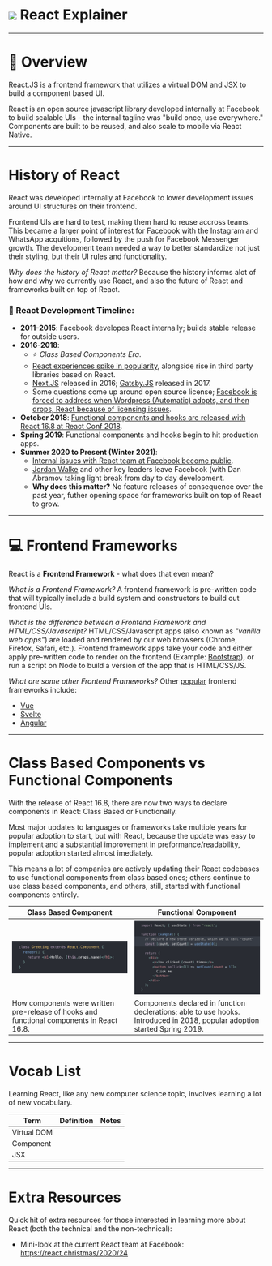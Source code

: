 # ![](https://ga-dash.s3.amazonaws.com/production/assets/logo-9f88ae6c9c3871690e33280fcf557f33.png) React Explainer

----
# :crystal_ball: Overview 

React.JS is a frontend framework that utilizes a virtual DOM and JSX to build a component based UI. 

React is an open source javascript library developed internally at Facebook to build scalable UIs - the internal tagline was "build once, use everywhere." Components are built to be reused, and also scale to mobile via React Native.

---
# History of React
React was developed internally at Facebook to lower development issues around UI structures on their frontend. 

Frontend UIs are hard to test, making them hard to reuse accross teams. This became a larger point of interest for Facebook with the Instagram and WhatsApp acquitions, followed by the push for Facebook Messenger growth. The development team needed a way to better standardize not just their styling, but their UI rules and functionality.

*Why does the history of React matter?* Because the history informs alot of how and why we currently use React, and also the future of React and frameworks built on top of React. 

### :calendar: React Development Timeline:
- **2011-2015**: Facebook developes React internally; builds stable release for outside users. 
- **2016-2018**: 
    * :star: *Class Based Components Era*. 
    * [React experiences spike in popularity](https://2017.stateofjs.com/2017/front-end/results), alongside rise in third party libraries based on React. 
    * [Next.JS](https://vercel.com/blog/next) released in 2016; [Gatsby.JS](https://www.gatsbyjs.com/blog/gatsby-v1) released in 2017.
    * Some questions come up around open source license; [Facebook is forced to address when Wordpress (Automatic) adopts, and then drops, React because of licensing issues](https://thedevcouple.com/interview-react-team-facebook-wordpress-gutenberg/).
- **October 2018**: [Functional components and hooks are released with React 16.8 at React Conf 2018](https://www.youtube.com/watch?v=dpw9EHDh2bM&feature=emb_title_).
- **Spring 2019**: Functional components and hooks begin to hit production apps.
- **Summer 2020 to Present (Winter 2021)**: 
    * [Internal issues with React team at Facebook become public](https://www.buzzfeednews.com/article/ryanmac/facebook-employee-leaks-show-they-feel-betrayed). 
    * [Jordan Walke](https://twitter.com/jordwalke/status/1347695301436456963?s=20) and other key leaders leave Facebook (with Dan Abramov taking light break from day to day development. 
    * **Why does this matter?** No feature releases of consequence over the past year, futher opening space for frameworks built on top of React to grow.
---
# :computer: Frontend Frameworks

React is a **Frontend Framework** - what does that even mean?

*What is a Frontend Framework?*
    A frontend framework is pre-written code that will typically include a build system and constructors to build out frontend UIs.

*What is the difference between a Frontend Framework and HTML/CSS/Javascript?* 
    HTML/CSS/Javascript apps (also known as *"vanilla web apps"*) are loaded and rendered by our web browsers (Chrome, Firefox, Safari, etc.). 
    Frontend framework apps take your code and either apply pre-written code to render on the frontend (Example: [Bootstrap](https://getbootstrap.com/docs/4.0/getting-started/introduction/)), or run a script on Node to build a version of the app that is HTML/CSS/JS.  


*What are some other Frontend Frameworks?* Other [popular](https://2020.stateofjs.com/en-US/technologies/front-end-frameworks/) frontend frameworks include:

- [Vue](https://vuejs.org/)
- [Svelte](https://svelte.dev/)
- [Angular](https://angular.io/)

---
# Class Based Components vs Functional Components

With the release of React 16.8, there are now two ways to declare components in React: Class Based or Functionally.

Most major updates to languages or frameworks take multiple years for popular adoption to start, but with React, because the update was easy to implement and a substantial improvement in preformance/readability, popular adoption started almost imediately. 

This means a lot of companies are actively updating their React codebases to use functional components from class based ones; others continue to use class based components, and others, still, started with functional components entirely. 

Class Based Component | Functional Component
--- | ---
![Class Based Component Example](class_based_component.png) | ![Functional Component Example](functional_component.png)
How components were written pre-release of hooks and functional components in React 16.8. |  Components declared in function declerations; able to use hooks. Introduced in 2018, popular adoption started Spring 2019.
 
---
# Vocab List

Learning React, like any new computer science topic, involves learning a lot of new vocabulary. 

| Term  |      Definition     |  Notes |
|----------|:-------------:|------:|
| Virtual DOM |  |  |
| Component |      |  |
| JSX |  |    |


---
# Extra Resources
Quick hit of extra resources for those interested in learning more about React (both the technical and the non-technical):
- Mini-look at the current React team at Facebook: https://react.christmas/2020/24
